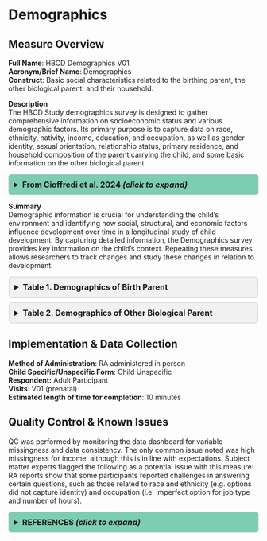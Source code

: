# Demographics
## Measure Overview
**Full Name**: HBCD Demographics V01  
**Acronym/Brief Name**: Demographics  
**Construct**: Basic social characteristics related to the birthing parent, the other biological parent, and their household.  

**Description**     
The HBCD Study demographics survey is designed to gather comprehensive information on socioeconomic status and various demographic factors. Its primary purpose is to capture data on race, ethnicity, nativity, income, education, and occupation, as well as gender identity, sexual orientation, relationship status, primary residence, and household composition of the parent carrying the child, and some basic information on the other biological parent. 

<!DOCTYPE html>
<html lang="en">
<head>
  <meta charset="UTF-8">
  <meta name="viewport" content="width=device-width, initial-scale=1.0">
  <title>From Cioffredi et al. 2024</title>
  <style>
    .collapsible {
      background-color: #7cceb3;
      padding: 10px;
      margin: 10px 0;
      border-radius: 5px;
    }
    details {
      background-color: #f1f1f1;
      padding: 10px;
      margin: 10px 1;
      border-radius: 5px;
    }
    summary {
      font-size: 16px;
      font-weight: bold;
      cursor: pointer;
    }
    a {
      color: #007BFF;
      text-decoration: none;
    }
  </style>
</head>
<body>
<details class="collapsible">  
  <summary><b>From Cioffredi et al. 2024 <i>(click to expand)</i></b></summary>  
<br><i>The HBCD Demographics survey was designed to collect social and economic information including race, ethnicity, nativity, income, maternal education, and occupation, as well as to characterize gender identity, sexual orientation, relationship status, primary residence, and household composition. The household composition matrix asks for details on all household members including age, gender, relationship to the child, relationship to the primary caregiver, and time spent caring for the child. Participants and families who endorse no primary residence, or that they are living in a shelter or treatment facility, are not asked to complete the household matrix. The survey includes a limited set of questions on the child’s “other biological parent” (i.e., race, ethnicity, nativity, education, occupation), provided the respondent endorsed an item indicating that they could answer this set of questions. Although there are no direct questions about the primary caregiver’s spouse/partner in the demographics, details of this relationship can be found within the household composition roster. The questions on Occupation ask for detailed information about exposures to environmental toxicants.</i><br>
<br><i>Careful consideration was given to ensure that questions were inclusive of diverse populations and could capture a wide range of family structures and living situations that may impact child health outcomes. As a result, survey elements available within the PhenX Toolkit and other large-scale NIH studies were reviewed and modified by the Social and Environmental Determinants working group and the HBCD Diversity, Equity, and Inclusion (DEI) Committee to reduce bias and correct for embedded assumptions of heteronormative nuclear-family structures (see Table with sources below). Future demographics surveys will repeat survey elements from Visit 4 for both the primary caregiver and the child.</i>
</details>
</body>
</html>

**Summary**     
Demographic information is crucial for understanding the child’s environment and identifying how social, structural, and economic factors influence development over time in a longitudinal study of child development. By capturing detailed information, the Demographics survey provides key information on the child’s context. Repeating these measures allows researchers to track changes and study these changes in relation to development. 


<details>
  <summary>Table 1. Demographics of Birth Parent</summary>
  <table class="docutils">
    <thead>
      <tr>
        <th>Construct</th>
        <th>Source</th>
        <th>DEI Modifications</th>
      </tr>
    </thead>
    <tbody>
    <tr>
        <td>Marital & Relationship Status</td>
        <td><a href="https://www.phenxtoolkit.org/protocols/view/10903">PhenX</a><sup>1</sup></td>
        <td style="width: 400px; word-wrap: break-word; white-space: normal;">
          <small>
            <b>Alterations to reduce heteronormative bias:</b>
            <ul>
              <li>Combine "Divorced/Separated"</li>
              <li>"Never Married" replaced by "Single"</li>
              <li>"Member of an Unmarried Couple" replaced by "Partnered"</li>
            </ul>
          </small>
        </td>
      </tr>
      <tr>
        <td>Gender Identity</td>
        <td><a href="https://www.phenxtoolkit.org/protocols/view/11801">PhenX</a><sup>1</sup></td>
        <td style="width: 400px; word-wrap: break-word; white-space: normal;">
          <small><strong>Alterations to reduce heteronormative bias:</strong><br>Transgender Man/Transgender Woman options moved to primary tier of 2-tier question</small></td>
      </tr>
      <tr>
        <td>Sexual Orientation</td>
        <td><a href="https://www.phenxtoolkit.org/protocols/view/11701">PhenX</a><sup>1</sup></td>
        <td style="width: 400px; word-wrap: break-word; white-space: normal;">
        <small><strong>Inclusion of diverse response options</strong> to capture sexual orientation across three dimensions: attraction, identity, and behavior. Participant can select all that apply.</small></td>
      </tr>
      <tr>
        <td>Primary Residence</td>
        <td>HBCD<sup>2</sup></td>
        <td style="width: 400px; word-wrap: break-word; white-space: normal;"><small><strong>Destigmatization of diverse living situations:</strong> Inclusion of options for individuals in treatment facilities, shelters, or unhoused</small></td>
      </tr>
      <tr>
        <td>Years At Current Address</td>
        <td>HBCD<sup>2</sup></td>
        <td><small><i>None</i></small></td>
      </tr>
      <tr>
        <td>Household Roster</td>
        <td><a href="https://echochildren.org/wp-content/uploads/2024/02/ROSTER_Participant_Roster_20231010_v03.00_training1.pdf">ECHO</a><sup>3</sup></td>
        <td style="width: 400px; word-wrap: break-word; white-space: normal;">
          <small>
            <b>Alterations to reduce heteronormative bias and nuclear family assumptions:</b>
            <ul>
              <li>Changed "Sex" to "Gender"</li>
              <li>Included Non-Binary and Transexual options for Gender</li>
              <li>Expansion of family/caregiver roles</li>
            </ul>
          </small>
        </td>
      </tr>
      <tr>
        <td>Birthplace and Heritage</td>
        <td><a href="https://www.phenxtoolkit.org/protocols/view/10201">PhenX</a><sup>1</sup></td>
        <td><small><i>None</i></small></td>
      </tr>
      <tr>
        <td>Years Living in the U.S.</td>
        <td><a href="https://www.phenxtoolkit.org/protocols/view/11201">PhenX</a><sup>1</sup></td>
        <td><small><i>None</i></small></td>
      </tr>
      <tr>
        <td>Race/Ethnicity</td>
        <td><a href="https://www.whitehouse.gov/omb/briefing-room/2024/03/28/omb-publishes-revisions-to-statistical-policy-directive-no-15-standards-for-maintaining-collecting-and-presenting-federal-data-on-race-and-ethnicity/">OMB</a><sup>4</sup></td>
        <td style="width: 400px; word-wrap: break-word; white-space: normal;"><small><strong>Inclusion of diverse racial and ethnic categories</strong> aligned with proposed OMB recommendations, using a combined race and ethnicity variable with 7 response options. Participant can select all that apply</small></td>
      </tr>
        <td>Others Describe You</td>
        <td>BRFSS<sup>5</sup></td>
        <td style="width: 400px; word-wrap: break-word; white-space: normal;"><small><strong>Include same 7 categories as the race and ethnicity question</strong></small></td>
      </tr>
      <tr>
        <td>Birthplace of Parents</td>
        <td><a href="https://www.phenxtoolkit.org/protocols/view/10301">PhenX</a><sup>1</sup></td>
        <td><small><i>None</i></small></td>
      </tr>
      <tr>
        <td>Income</td>
        <td>ABCD<sup>6</sup></td>
        <td style="width: 400px; word-wrap: break-word; white-space: normal;"><small><strong>Alteration of household income brackets</strong></small></td>
      </tr>
      <tr>
        <td>Educational Attainment</td>
        <td><a href="https://www.phenxtoolkit.org/protocols/view/11002">PhenX</a><sup>1</sup></td>
        <td><small><i>None</i></small></td>
      </tr>
      <tr>
        <td>Active-Duty Military</td>
        <td>HBCD<sup>2</sup></td>
        <td><small><i>None</i></small></td>
      </tr>
      <tr>
        <td>Currently Work for Pay</td>
        <td>BFY<sup>7</sup></td>
        <td><small><i>None</i></small></td>
      </tr>
      <tr>
        <td>Total Work Hours In Last Week</td>
        <td>HBCD<sup>2</sup></td>
        <td><small><i>None</i></small></td>
      </tr>
      <tr>
        <td>Jobs During Pregnancy-<br />All Jobs - 35+ hr/wk</td>
        <td>HBCD<sup>2</sup></td>
        <td><small><i>None</i></small></td>
      </tr>
      <tr>
        <td>Jobs During Pregnancy-<br />At Least 1 Job at<br />20 hr/wk for 1 month</td>
        <td>HBCD<sup>2</sup></td>
        <td><small><i>None</i></small></td>
      </tr>
      <tr>
        <td>Jobs During Pregnancy-<br />Type of Work</td>
        <td>HBCD<sup>2</sup></td>
        <td><small><i>None</i></small></td>
      </tr>
      <tr>
        <td>Jobs During Pregnancy-<br />Job Start/Stop Dates</td>
        <td>HBCD<sup>2</sup></td>
        <td><small><i>None</i></small></td>
      </tr>
      <tr>
        <td>Jobs During Pregnancy-<br />Typical Hours/Week</td>
        <td>HBCD<sup>2</sup></td>
        <td><small><i>None</i></small></td>
      </tr>
      <tr>
        <td>Jobs During Pregnancy-<br />Shift Schedule</td>
        <td>BFY<sup>8</sup></td>
        <td><small><i>None</i></small></td>
      </tr>
    </tbody>
  </table>
<small>  
<sup>1</sup> PhenX Toolkit (Hamilton et al. 2011)<br>  
<sup>2</sup> HBCD: HEALthy Brain and Child Development Study (Cioffredi et al. 2024)<br> 
<sup>3</sup> ECHO: Environmental Influences On Child Health Outcomes<br> 
<sup>4</sup> OMB: Office of Management And Budget (Federal Register 2023)<br> 
<sup>5</sup> BRFSS: Behavioral Risk Factor Surveillance System (Jones et al. 2008)<br>
<sup>6</sup> ABCD: Adolescent Brain Child Development Study (Barch et al. 2018)<br> 
<sup>7</sup> BFY: Baby's First Years (BFY), Year 1 Protocol - G35, Mwork<br> 
<sup>8</sup> BFY: Baby's First Years (BFY), Year 1 Protocol - G39, SchedMain<br> 
</small>
</details>

<details>
  <summary>Table 2. Demographics of Other Biological Parent</summary>
  <table class="docutils">
    <thead>
      <tr>
        <th>Construct</th>
        <th>Source</th>
        <th>DEI Modifications</th>
      </tr>
    </thead>
      <tbody>
      <tr>
          <td>Age</td>
          <td>HBCD<sup>2</sup></td>
          <td><small><i>None</i></small></td>
      </tr>
      <tr>
        <td>Race/Ethnicity</td>
        <td><a href="https://www.whitehouse.gov/omb/briefing-room/2024/03/28/omb-publishes-revisions-to-statistical-policy-directive-no-15-standards-for-maintaining-collecting-and-presenting-federal-data-on-race-and-ethnicity/">OMB</a><sup>4</sup></td>
        <td style="width: 400px; word-wrap: break-word; white-space: normal;"><small><strong>Inclusion of diverse racial and ethnic categories</strong> aligned with proposed OMB recommendations, using a combined race and ethnicity variable with 7 response options. Participant can select all that apply</small></td>
      </tr>
      <tr>
        <td>Birthplace and Heritage</td>
        <td><a href="https://www.phenxtoolkit.org/protocols/view/10201">PhenX</a><sup>1</sup></td>
        <td><small><i>None</i></small></td>
      </tr>
      <tr>
        <td>Years Living in the U.S.</td>
        <td><a href="https://www.phenxtoolkit.org/protocols/view/11201">PhenX</a><sup>1</sup></td>
        <td><small><i>None</i></small></td>
      </tr>
      <tr>
        <td>Birthplace of Parents</td>
        <td><a href="https://www.phenxtoolkit.org/protocols/view/10301">PhenX</a><sup>1</sup></td>
        <td><small><i>None</i></small></td>
      </tr>
      <tr>
        <td>Educational Attainment</td>
        <td><a href="https://www.phenxtoolkit.org/protocols/view/11002">PhenX</a><sup>1</sup></td>
        <td><small><i>None</i></small></td>
      </tr>
      <tr>
        <td>Job At Conception-<br />Work for Pay</td>
        <td>HBCD<sup>2</sup></td>
        <td><small><i>None</i></small></td>
      </tr>
      <tr>
        <td>Job At Conception-<br />Type of Work</td>
        <td>HBCD<sup>2</sup></td>
        <td><small><i>None</i></small></td>
      </tr>
      <tr>
        <td>Job At Conception-<br />Full Time/Part Time</td>
        <td>HBCD<sup>2</sup></td>
        <td><small><i>None</i></small></td>
      </tr>
      <tr>
        <td>Active-Duty Military</td>
        <td>HBCD<sup>2</sup></td>
        <td><small><i>None</i></small></td>
      </tr>
      <tr>
        <td>Help Out Financially</td>
        <td>HBCD<sup>2</sup></td>
        <td><small><i>None</i></small></td>
      </tr>
    </tbody>
  </table>
<small>  
<sup>1</sup> PhenX Toolkit (Hamilton et al. 2011)<br>  
<sup>2</sup> HBCD: HEALthy Brain and Child Development Study (Cioffredi et al. 2024)<br> 
<sup>4</sup> OMB: Office of Management And Budget (Federal Register 2023)<br> 
</small>
</details>
</html>


## Implementation & Data Collection
**Method of Administration**: RA administered in person     
**Child Specific/Unspecific Form**: Child Unspecific  
**Respondent:** Adult Participant   
**Visits**: V01 (prenatal)     
**Estimated length of time for completion**: 10 minutes

## Quality Control & Known Issues
QC was performed by monitoring the data dashboard for variable missingness and data consistency. The only common issue noted was high missingness for income, although this is in line with expectations. Subject matter experts flagged the following as a potential issue with this measure: RA reports show that some participants reported challenges in answering certain questions, such as those related to race and ethnicity (e.g. options did not capture identity) and occupation (i.e. imperfect option for job type and number of hours). 

<!DOCTYPE html>
<html lang="en">
<head>
  <meta charset="UTF-8">
  <meta name="viewport" content="width=device-width, initial-scale=1.0">
  <title>Table 1. Demographics of Birth Parent</title>
  <style>
    details {
      background-color: #FFFFFF;
      padding: 10px;
      margin: 10px 0;
      border-radius: 5px;
      border: 1px solid #ccc;
    }
    summary {
      font-weight: bold;
      cursor: pointer;
      font-size: 18px;
    }
    table {
      width: 100%;
      border-collapse: collapse;
      margin-top: 10px;
    }
    th, td {
      border: 1px solid #ddd;
      padding: 8px;
      text-align: left;
    }
    th {
      background-color: #7cceb3;
    }
      td ul {
    margin: 0; /* Remove extra margins */
  }
  td ul li {
    line-height: 1.2; /* Reduce line spacing */
  }
  </style>
</head>
<body>

<!DOCTYPE html>
<html lang="en">
<head>
  <meta charset="UTF-8">
  <meta name="viewport" content="width=device-width, initial-scale=1.0">
  <title>REFERENCES</title>
  <style>
    .collapsible {
      background-color: #7cceb3;
      padding: 10px;
      margin: 10px 0;
      border-radius: 5px;
    }
    details {
      background-color: #f1f1f1;
      padding: 10px;
      margin: 10px 1;
      border-radius: 5px;
    }
    summary {
      font-size: 16px;
      font-weight: bold;
      cursor: pointer;
    }
    a {
      color: #007BFF;
      text-decoration: none;
    }
  </style>
</head>
<body>
<details class="collapsible">  
  <summary><b>REFERENCES <i>(click to expand)</i></b></summary>  
  <ul>
    <li>Barch, D. M., Albaugh, M. D., Avenevoli, S., Chang, L., Clark, D. B., Glantz, M. D., Hudziak, J. J., Jernigan, T. L., Tapert, S. F., Yurgelun-Todd, D., Alia-Klein, N., Potter, A. S., Paulus, M. P., Prouty, D., Zucker, R. A., & Sher, K. J. (2018). Demographic, physical and mental health assessments in the adolescent brain and cognitive development study: Rationale and description. <em>Developmental Cognitive Neuroscience</em>, 32, 55–66. <a href="https://doi.org/10.1016/j.dcn.2017.10.010" target="_blank">https://doi.org/10.1016/j.dcn.2017.10.010</a></li>
    <li>Cioffredi, L.-A., Yerby, L. G., Burris, H. H., Cole, K. M., Engel, S. M., Murray, T. M., Slopen, N., Volk, H. E., Acheson, A., & HBCD Social and Environmental Determinants Working Group. (2024). Assessing prenatal and early childhood social and environmental determinants of health in the HEALthy Brain and Child Development Study (HBCD). <em>Developmental Cognitive Neuroscience</em>, 69(101429), 101429. <a href="https://doi.org/10.1016/j.dcn.2024.101429" target="_blank">https://doi.org/10.1016/j.dcn.2024.101429</a></li>
    <li>Federal Register. (2023, January 27). Initial Proposals For Updating OMB’s Race and Ethnicity Statistical Standards (<a href="https://www.federalregister.gov/documents/2023/01/27/2023-01635/initial-proposals-for-updating-ombs-race-and-ethnicity-statistical-standards" target="_blank">Document No. 2023-01635</a>). 88 FR 5375-5384.</li>
    <li>Hamilton, C. M., Strader, L. C., Pratt, J. G., Maiese, D., Hendershot, T., Kwok, R. K., Hammond, J. A., Huggins, W., Jackman, D., Pan, H., Nettles, D. S., Beaty, T. H., Farrer, L. A., Kraft, P., Marazita, M. L., Ordovas, J. M., Pato, C. N., Spitz, M. R., Wagener, D., … Haines, J. (2011). The PhenX Toolkit: get the most from your measures. <em>American Journal of Epidemiology</em>, 174(3), 253–260. <a href="https://doi.org/10.1093/aje/kwr193" target="_blank">https://doi.org/10.1093/aje/kwr193</a></li>
    <li>Jones, C. P., Truman, B. I., Elam-Evans, L. D., Jones, C. A., Jones, C. Y., Jiles, R., Rumisha, S. F., & Perry, G. S. (2008). Using “socially assigned race” to probe white advantages in health status. <em>Ethnicity & Disease</em>, 18(4), 496–504. <a href="https://www.ncbi.nlm.nih.gov/pubmed/19157256" target="_blank">https://www.ncbi.nlm.nih.gov/pubmed/19157256</a></li>
  </ul>
</details>
</body>
</html><br>